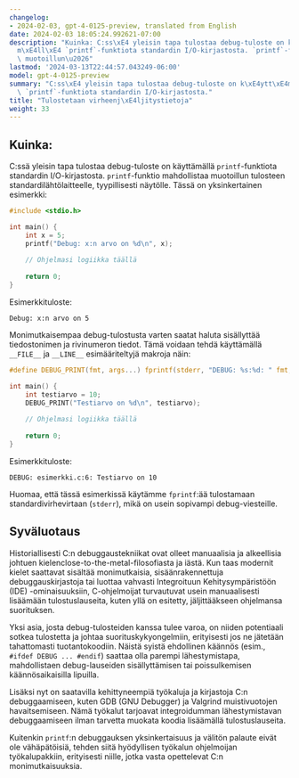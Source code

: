 ```yaml
---
changelog:
- 2024-02-03, gpt-4-0125-preview, translated from English
date: 2024-02-03 18:05:24.992621-07:00
description: "Kuinka: C:ss\xE4 yleisin tapa tulostaa debug-tuloste on k\xE4ytt\xE4\
  m\xE4ll\xE4 `printf`-funktiota standardin I/O-kirjastosta. `printf`-funktio mahdollistaa\
  \ muotoillun\u2026"
lastmod: '2024-03-13T22:44:57.043249-06:00'
model: gpt-4-0125-preview
summary: "C:ss\xE4 yleisin tapa tulostaa debug-tuloste on k\xE4ytt\xE4m\xE4ll\xE4\
  \ `printf`-funktiota standardin I/O-kirjastosta."
title: "Tulostetaan virheenj\xE4ljitystietoja"
weight: 33
---
```


## Kuinka:
C:ssä yleisin tapa tulostaa debug-tuloste on käyttämällä `printf`-funktiota standardin I/O-kirjastosta. `printf`-funktio mahdollistaa muotoillun tulosteen standardilähtölaitteelle, tyypillisesti näytölle. Tässä on yksinkertainen esimerkki:

```c
#include <stdio.h>

int main() {
    int x = 5;
    printf("Debug: x:n arvo on %d\n", x);
    
    // Ohjelmasi logiikka täällä
    
    return 0;
}
```

Esimerkkituloste:

```
Debug: x:n arvo on 5
```

Monimutkaisempaa debug-tulostusta varten saatat haluta sisällyttää tiedostonimen ja rivinumeron tiedot. Tämä voidaan tehdä käyttämällä `__FILE__` ja `__LINE__` esimääriteltyjä makroja näin:

```c
#define DEBUG_PRINT(fmt, args...) fprintf(stderr, "DEBUG: %s:%d: " fmt, __FILE__, __LINE__, ##args)

int main() {
    int testiarvo = 10;
    DEBUG_PRINT("Testiarvo on %d\n", testiarvo);
    
    // Ohjelmasi logiikka täällä
    
    return 0;
}
```

Esimerkkituloste:

```
DEBUG: esimerkki.c:6: Testiarvo on 10
```

Huomaa, että tässä esimerkissä käytämme `fprintf`:ää tulostamaan standardivirhevirtaan (`stderr`), mikä on usein sopivampi debug-viesteille.

## Syväluotaus
Historiallisesti C:n debuggaustekniikat ovat olleet manuaalisia ja alkeellisia johtuen kielenclose-to-the-metal-filosofiasta ja iästä. Kun taas modernit kielet saattavat sisältää monimutkaisia, sisäänrakennettuja debuggauskirjastoja tai luottaa vahvasti Integroituun Kehitysympäristöön (IDE) -ominaisuuksiin, C-ohjelmoijat turvautuvat usein manuaalisesti lisäämään tulostuslauseita, kuten yllä on esitetty, jäljittääkseen ohjelmansa suorituksen.

Yksi asia, josta debug-tulosteiden kanssa tulee varoa, on niiden potentiaali sotkea tulostetta ja johtaa suorituskykyongelmiin, erityisesti jos ne jätetään tahattomasti tuotantokoodiin. Näistä syistä ehdollinen käännös (esim., `#ifdef DEBUG ... #endif`) saattaa olla parempi lähestymistapa, mahdollistaen debug-lauseiden sisällyttämisen tai poissulkemisen käännösaikaisilla lipuilla.

Lisäksi nyt on saatavilla kehittyneempiä työkaluja ja kirjastoja C:n debuggaamiseen, kuten GDB (GNU Debugger) ja Valgrind muistivuotojen havaitsemiseen. Nämä työkalut tarjoavat integroidumman lähestymistavan debuggaamiseen ilman tarvetta muokata koodia lisäämällä tulostuslauseita.

Kuitenkin `printf`:n debuggauksen yksinkertaisuus ja välitön palaute eivät ole vähäpätöisiä, tehden siitä hyödyllisen työkalun ohjelmoijan työkalupakkiin, erityisesti niille, jotka vasta opettelevat C:n monimutkaisuuksia.

